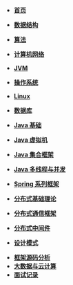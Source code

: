 * **[首页](Home)**



* **[数据结构](DataStructure/)**
* **[算法](Algos/)**
* **[计算机网络](Network/)**
* **[JVM](JVM/)**
* **[操作系统](OS/)**
*  **[Linux]()**
* **[数据库](Database/)**
* **[Java 基础](Java/Basic)**
* **[Java 虚拟机](JVM/)**
* **[Java 集合框架](JavaCollections/)**
* **[Java 多线程与并发](JavaConcurrency/)**
* **[Spring 系列框架](Spring/)**
* **[分布式基础理论](Distributed/Basic/)**
* **[分布式通信框架]()**
* **[分布式中间件](Distributed/Middleware/)**

- **[设计模式](DesignPatterns/)**

* **[框架源码分析]()**
* **[大数据与云计算]()**
* **[面试记录]()**